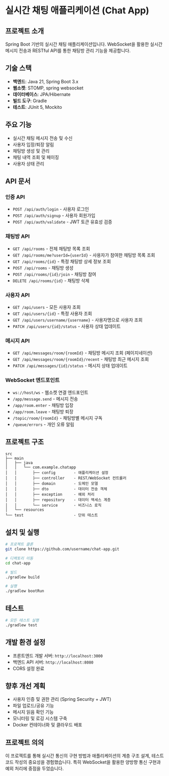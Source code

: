 # 실시간 채팅 애플리케이션 (Chat App)

## 프로젝트 소개
Spring Boot 기반의 실시간 채팅 애플리케이션입니다. WebSocket을 활용한 실시간 메시지 전송과 RESTful API를 통한 채팅방 관리 기능을 제공합니다.

## 기술 스택
- **백엔드**: Java 21, Spring Boot 3.x
- **웹소켓**: STOMP, spring websocket
- **데이터베이스**: JPA/Hibernate
- **빌드 도구**: Gradle
- **테스트**: JUnit 5, Mockito

## 주요 기능
- 실시간 채팅 메시지 전송 및 수신
- 사용자 입장/퇴장 알림
- 채팅방 생성 및 관리
- 채팅 내역 조회 및 페이징
- 사용자 상태 관리

## API 문서

### 인증 API
- `POST /api/auth/login` - 사용자 로그인
- `POST /api/auth/signup` - 사용자 회원가입
- `POST /api/auth/validate` - JWT 토큰 유효성 검증

### 채팅방 API
- `GET /api/rooms` - 전체 채팅방 목록 조회
- `GET /api/rooms/me?userId={userId}` - 사용자가 참여한 채팅방 목록 조회
- `GET /api/rooms/{id}` - 특정 채팅방 상세 정보 조회
- `POST /api/rooms` - 채팅방 생성
- `POST /api/rooms/{id}/join` - 채팅방 참여
- `DELETE /api/rooms/{id}` - 채팅방 삭제

### 사용자 API
- `GET /api/users` - 모든 사용자 조회
- `GET /api/users/{id}` - 특정 사용자 조회
- `GET /api/users/username/{username}` - 사용자명으로 사용자 조회
- `PATCH /api/users/{id}/status` - 사용자 상태 업데이트

### 메시지 API
- `GET /api/messages/room/{roomId}` - 채팅방 메시지 조회 (페이지네이션)
- `GET /api/messages/room/{roomId}/recent` - 채팅방 최근 메시지 조회
- `PATCH /api/messages/{id}/status` - 메시지 상태 업데이트

### WebSocket 엔드포인트
- `ws://host/ws` - 웹소켓 연결 엔드포인트
- `/app/message.send` - 메시지 전송
- `/app/room.enter` - 채팅방 입장
- `/app/room.leave` - 채팅방 퇴장
- `/topic/room/{roomId}` - 채팅방별 메시지 구독
- `/queue/errors` - 개인 오류 알림

## 프로젝트 구조
```
src
├── main
│   ├── java
│   │   └── com.example.chatapp
│   │       ├── config        - 애플리케이션 설정
│   │       ├── controller    - REST/WebSocket 컨트롤러
│   │       ├── domain        - 도메인 모델
│   │       ├── dto           - 데이터 전송 객체
│   │       ├── exception     - 예외 처리
│   │       ├── repository    - 데이터 액세스 계층
│   │       └── service       - 비즈니스 로직
│   └── resources
└── test                      - 단위 테스트
```

## 설치 및 실행
```bash
# 프로젝트 클론
git clone https://github.com/username/chat-app.git

# 디렉토리 이동
cd chat-app

# 빌드
./gradlew build

# 실행
./gradlew bootRun
```

## 테스트
```bash
# 모든 테스트 실행
./gradlew test
```

## 개발 환경 설정
- 프론트엔드 개발 서버: `http://localhost:3000`
- 백엔드 API 서버: `http://localhost:8080`
- CORS 설정 완료

## 향후 개선 계획
- 사용자 인증 및 권한 관리 (Spring Security + JWT)
- 파일 업로드/공유 기능
- 메시지 읽음 확인 기능
- 모니터링 및 로깅 시스템 구축
- Docker 컨테이너화 및 클라우드 배포

## 프로젝트 의의
이 프로젝트를 통해 실시간 통신의 구현 방법과 애플리케이션의 계층 구조 설계, 테스트 코드 작성의 중요성을 경험했습니다. 특히 WebSocket을 활용한 양방향 통신 구현과 예외 처리에 중점을 두었습니다.
